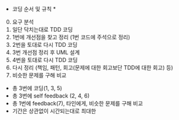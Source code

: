 * 코딩 순서 및 규칙 *
0. 요구 분석
1. 일단 닥치는대로 TDD 코딩
2. 1번에 개선점을 찾고 정리 (1번 코드에 주석으로 정리)
3. 2번을 토대로 다시 TDD 코딩
4. 3번 개선점 정리 후 UML 설계
5. 4번을 토대로 다시 TDD 코딩
6. 다시 정리 (책임, 패턴, 회고(문제에 대한 회고보단 TDD에 대한 회고) 등)
7. 비슷한 문제를 구해 비교

- 총 3번에 코딩(1, 3, 5)
- 총 3번에 self feedback (2, 4, 6)
- 총 1번에 feedback(7), 타인에게, 비슷한 문제를 구해 비교
- 기간은 상관없이 시간되는대로 최대한